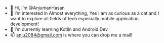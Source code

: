 - 👋 Hi, I’m @AnjumanHasan
- 👀 I’m interested in Almost everything, Yes I am as curious as a cat and I want to explore all fields of tech especially mobile application development!
- 🌱 I’m currently learning Kotlin and Android Dev
- 📫 anju2084@gmail.com is where you can drop me a mail!

<!---
AnjumanHasan/AnjumanHasan is a ✨ special ✨ repository because its `README.md` (this file) appears on your GitHub profile.
You can click the Preview link to take a look at your changes.
--->
